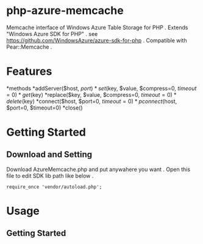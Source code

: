 php-azure-memcache
==================
Memcache interface of Windows Azure Table Storage for PHP .
Extends "Windows Azure SDK for PHP" . see <https://github.com/WindowsAzure/azure-sdk-for-php> .
Compatible with Pear::Memcache .

Features
==================
*methods
 *addServer($host, $port)
 *set($key, $value, $compress=0, $timeout=0)
 *get($key)
 *replace($key, $value, $compress=0, $timeout=0)
 *delete($key)
 *connect($host, $port=0, $timeout=0)
 *pconnect($host, $port=0, $timeout=0)
 *close()

Getting Started
==================

Download and Setting
------------------
Download AzureMemcache.php and put anywahere you want .
Open this file to edit SDK lib path like below .

`require_once 'vendor/autoload.php';`

Usage
==================

Getting Started
------------------


